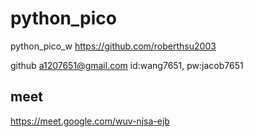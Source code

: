 # python_pico
python_pico_w
https://github.com/roberthsu2003



github a1207651@gmail.com id:wang7651, pw:jacob7651

## meet
https://meet.google.com/wuv-njsa-ejb